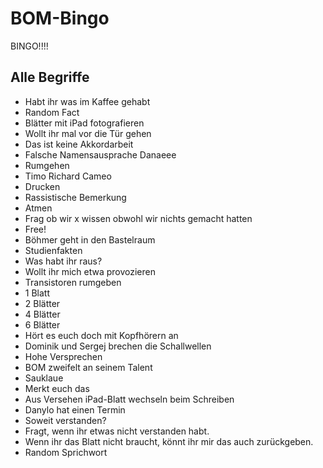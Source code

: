 # BOM-Bingo
BINGO!!!!
## Alle Begriffe
- Habt ihr was im Kaffee gehabt  
- Random Fact  
- Blätter mit iPad fotografieren  
- Wollt ihr mal vor die Tür gehen  
- Das ist keine Akkordarbeit  
- Falsche Namensausprache Danaeee  
- Rumgehen  
- Timo Richard Cameo  
- Drucken  
- Rassistische Bemerkung  
- Atmen  
- Frag ob wir x wissen obwohl wir nichts gemacht hatten  
- Free!  
- Böhmer geht in den Bastelraum  
- Studienfakten  
- Was habt ihr raus?  
- Wollt ihr mich etwa provozieren  
- Transistoren rumgeben  
- 1 Blatt  
- 2 Blätter  
- 4 Blätter  
- 6 Blätter  
- Hört es euch doch mit Kopfhörern an  
- Dominik und Sergej brechen die Schallwellen  
- Hohe Versprechen  
- BOM zweifelt an seinem Talent  
- Sauklaue  
- Merkt euch das  
- Aus Versehen iPad-Blatt wechseln beim Schreiben  
- Danylo hat einen Termin  
- Soweit verstanden?  
- Fragt, wenn ihr etwas nicht verstanden habt.  
- Wenn ihr das Blatt nicht braucht, könnt ihr mir das auch zurückgeben.  
- Random Sprichwort  
